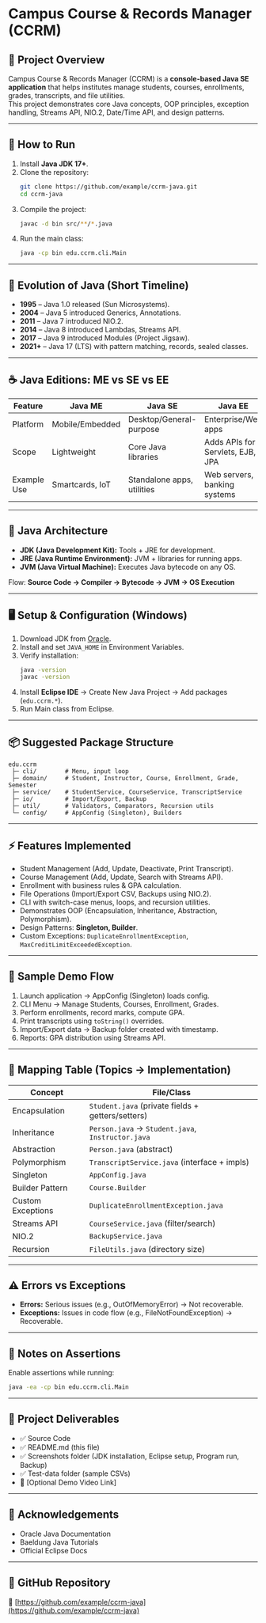 # Campus Course & Records Manager (CCRM)

## 📌 Project Overview
Campus Course & Records Manager (CCRM) is a **console-based Java SE application** that helps institutes manage students, courses, enrollments, grades, transcripts, and file utilities.  
This project demonstrates core Java concepts, OOP principles, exception handling, Streams API, NIO.2, Date/Time API, and design patterns.

---

## 🚀 How to Run
1. Install **Java JDK 17+**.
2. Clone the repository:
   ```bash
   git clone https://github.com/example/ccrm-java.git
   cd ccrm-java
   ```
3. Compile the project:
   ```bash
   javac -d bin src/**/*.java
   ```
4. Run the main class:
   ```bash
   java -cp bin edu.ccrm.cli.Main
   ```

---

## 📖 Evolution of Java (Short Timeline)
- **1995** – Java 1.0 released (Sun Microsystems).
- **2004** – Java 5 introduced Generics, Annotations.
- **2011** – Java 7 introduced NIO.2.
- **2014** – Java 8 introduced Lambdas, Streams API.
- **2017** – Java 9 introduced Modules (Project Jigsaw).
- **2021+** – Java 17 (LTS) with pattern matching, records, sealed classes.

---

## ☕ Java Editions: ME vs SE vs EE
| Feature | Java ME | Java SE | Java EE |
|---------|---------|---------|---------|
| Platform | Mobile/Embedded | Desktop/General-purpose | Enterprise/Web apps |
| Scope | Lightweight | Core Java libraries | Adds APIs for Servlets, EJB, JPA |
| Example Use | Smartcards, IoT | Standalone apps, utilities | Web servers, banking systems |

---

## 🔧 Java Architecture
- **JDK (Java Development Kit):** Tools + JRE for development.  
- **JRE (Java Runtime Environment):** JVM + libraries for running apps.  
- **JVM (Java Virtual Machine):** Executes Java bytecode on any OS.  

Flow: **Source Code → Compiler → Bytecode → JVM → OS Execution**

---

## 🖥️ Setup & Configuration (Windows)
1. Download JDK from [Oracle](https://www.oracle.com/java/technologies/javase-downloads.html).
2. Install and set `JAVA_HOME` in Environment Variables.
3. Verify installation:
   ```bash
   java -version
   javac -version
   ```
4. Install **Eclipse IDE** → Create New Java Project → Add packages (`edu.ccrm.*`).  
5. Run Main class from Eclipse.

---

## 📦 Suggested Package Structure
```
edu.ccrm
 ├─ cli/        # Menu, input loop
 ├─ domain/     # Student, Instructor, Course, Enrollment, Grade, Semester
 ├─ service/    # StudentService, CourseService, TranscriptService
 ├─ io/         # Import/Export, Backup
 ├─ util/       # Validators, Comparators, Recursion utils
 └─ config/     # AppConfig (Singleton), Builders
```

---

## ⚡ Features Implemented
- Student Management (Add, Update, Deactivate, Print Transcript).  
- Course Management (Add, Update, Search with Streams API).  
- Enrollment with business rules & GPA calculation.  
- File Operations (Import/Export CSV, Backups using NIO.2).  
- CLI with switch-case menus, loops, and recursion utilities.  
- Demonstrates OOP (Encapsulation, Inheritance, Abstraction, Polymorphism).  
- Design Patterns: **Singleton, Builder**.  
- Custom Exceptions: `DuplicateEnrollmentException`, `MaxCreditLimitExceededException`.  

---

## 🧪 Sample Demo Flow
1. Launch application → AppConfig (Singleton) loads config.  
2. CLI Menu → Manage Students, Courses, Enrollment, Grades.  
3. Perform enrollments, record marks, compute GPA.  
4. Print transcripts using `toString()` overrides.  
5. Import/Export data → Backup folder created with timestamp.  
6. Reports: GPA distribution using Streams API.  

---

## 📑 Mapping Table (Topics → Implementation)
| Concept | File/Class |
|---------|------------|
| Encapsulation | `Student.java` (private fields + getters/setters) |
| Inheritance | `Person.java` → `Student.java`, `Instructor.java` |
| Abstraction | `Person.java` (abstract) |
| Polymorphism | `TranscriptService.java` (interface + impls) |
| Singleton | `AppConfig.java` |
| Builder Pattern | `Course.Builder` |
| Custom Exceptions | `DuplicateEnrollmentException.java` |
| Streams API | `CourseService.java` (filter/search) |
| NIO.2 | `BackupService.java` |
| Recursion | `FileUtils.java` (directory size) |

---

## ⚠️ Errors vs Exceptions
- **Errors:** Serious issues (e.g., OutOfMemoryError) → Not recoverable.  
- **Exceptions:** Issues in code flow (e.g., FileNotFoundException) → Recoverable.  

---

## 📌 Notes on Assertions
Enable assertions while running:  
```bash
java -ea -cp bin edu.ccrm.cli.Main
```

---

## 📂 Project Deliverables
- ✅ Source Code  
- ✅ README.md (this file)  
- ✅ Screenshots folder (JDK installation, Eclipse setup, Program run, Backup)  
- ✅ Test-data folder (sample CSVs)  
- 🔗 [Optional Demo Video Link]  

---

## 🙏 Acknowledgements
- Oracle Java Documentation  
- Baeldung Java Tutorials  
- Official Eclipse Docs  

---

## 📎 GitHub Repository
🔗 [https://github.com/example/ccrm-java](https://github.com/example/ccrm-java)

